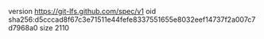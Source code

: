 version https://git-lfs.github.com/spec/v1
oid sha256:d5cccad8f67c3e71511e44fefe8337551655e8032eef14737f2a007c7d7968a0
size 2110

